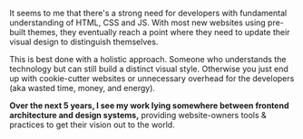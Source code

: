 It seems to me that there's a strong need for developers with fundamental understanding of HTML, CSS and JS. With most new websites using pre-built themes, they eventually reach a point where they need to update their visual design to distinguish themselves.

This is best done with a holistic approach. Someone who understands the technology but can still build a distinct visual style. Otherwise you just end up with cookie-cutter websites or unnecessary overhead for the developers (aka wasted time, money, and energy).

**Over the next 5 years, I see my work lying somewhere between frontend architecture and design systems,** providing website-owners tools & practices to get their vision out to the world.